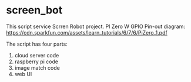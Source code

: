 # screen_bot
This script service Scrren Robot project.
PI Zero W GPIO Pin-out diagram:
https://cdn.sparkfun.com/assets/learn_tutorials/6/7/6/PiZero_1.pdf

The script has four parts:
  1. cloud server code
  2. raspberry pi code
  3. image match code
  4. web UI
